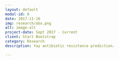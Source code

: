 ```yaml
---
layout: default
modal-id: 6
date: 2017-11-16
img: research/abx.png
alt: image-alt
project-date: Sept 2017 - Current
client: Start Bootstrap
category: Research
description: Yay antibiotic resistance prediction.

---
```

